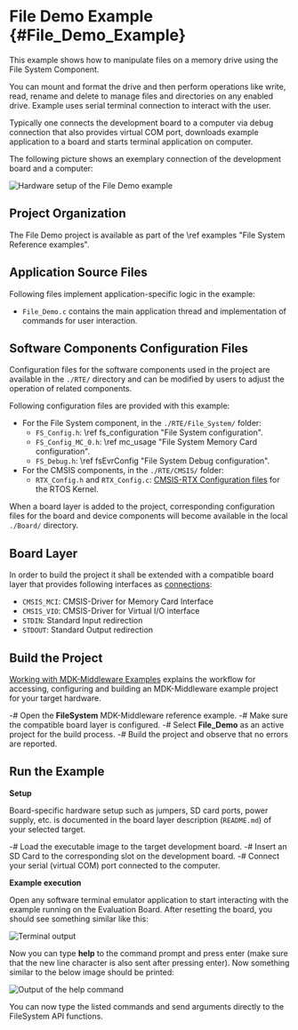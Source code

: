 # File Demo Example {#File_Demo_Example}

This example shows how to manipulate files on a memory drive using the File System Component.

You can mount and format the drive and then perform operations like write, read, rename and delete to manage files and directories on any enabled drive. Example uses serial terminal connection to interact with the user.

Typically one connects the development board to a computer via debug connection that also provides virtual COM port, downloads example application to a board and starts terminal application on computer.

The following picture shows an exemplary connection of the development board and a computer:

![Hardware setup of the File Demo example](fs_setup.png)

## Project Organization

The File Demo project is available as part of the \ref examples "File System Reference examples".

<h2>Application Source Files</h2>

Following files implement application-specific logic in the example:

 - `File_Demo.c` contains the main application thread and implementation of commands for user interaction.

<h2>Software Components Configuration Files</h2>

Configuration files for the software components used in the project are available in the `./RTE/` directory and can be modified by users to adjust the operation of related components.

Following configuration files are provided with this example:

 - For the File System component, in the `./RTE/File_System/` folder:
   - `FS_Config.h`: \ref fs_configuration "File System configuration".
   - `FS_Config_MC_0.h`: \ref mc_usage "File System Memory Card configuration".
   - `FS_Debug.h`: \ref fsEvrConfig "File System Debug configuration".
 - For the CMSIS components, in the `./RTE/CMSIS/` folder:
   - `RTX_Config.h` and `RTX_Config.c`: [CMSIS-RTX Configuration files](https://arm-software.github.io/CMSIS-RTX/latest/config_rtx5.html) for the RTOS Kernel.

When a board layer is added to the project, corresponding configuration files for the board and device components will become available in the local `./Board/` directory.

<h2>Board Layer</h2>

In order to build the project it shall be extended with a compatible board layer that provides following interfaces as [connections](https://github.com/Open-CMSIS-Pack/cmsis-toolbox/blob/main/docs/ReferenceApplications.md#connections):
 - `CMSIS_MCI`: CMSIS-Driver for Memory Card Interface
 - `CMSIS_VIO`: CMSIS-Driver for Virtual I/O interface
 - `STDIN`: Standard Input redirection
 - `STDOUT`: Standard Output redirection

## Build the Project

[Working with MDK-Middleware Examples](../General/working_with_examples.html) explains the workflow for accessing, configuring and building an MDK-Middleware example project for your target hardware.

 -# Open the **FileSystem** MDK-Middleware reference example.
 -# Make sure the compatible board layer is configured.
 -# Select **File_Demo** as an active project for the build process.
 -# Build the project and observe that no errors are reported.

## Run the Example

**Setup**

Board-specific hardware setup such as jumpers, SD card ports, power supply, etc. is documented in the board layer description (`README.md`) of your selected target.

 -# Load the executable image to the target development board.
 -# Insert an SD Card to the corresponding slot on the development board.
 -# Connect your serial (virtual COM) port connected to the computer.

**Example execution**

Open any software terminal emulator application to start interacting with the example running on the Evaluation Board. After resetting the board, you should see something similar like this:

![Terminal output](fs_example_intro.png)

Now you can type **help** to the command prompt and press enter (make sure that the new line character is also sent after
pressing enter). Now something similar to the below image should be printed:

![Output of the help command](fs_example_help.png)

You can now type the listed commands and send arguments directly to the FileSystem API functions.
